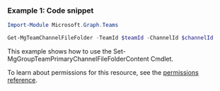 ### Example 1: Code snippet

```powershellImport-Module Microsoft.Graph.Teams

Get-MgTeamChannelFileFolder -TeamId $teamId -ChannelId $channelId
```
This example shows how to use the Set-MgGroupTeamPrimaryChannelFileFolderContent Cmdlet.
To learn about permissions for this resource, see the [permissions reference](/graph/permissions-reference).


